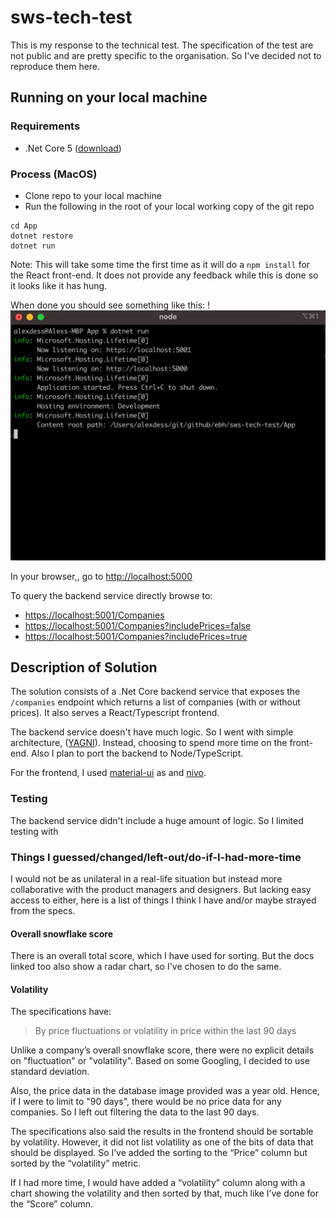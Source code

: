 # sws-tech-test

This is my response to the technical test. The specification of the test are not public and are pretty specific to the
organisation. So I've decided not to reproduce them here.

## Running on your local machine

### Requirements

* .Net Core 5 ([download](https://dotnet.microsoft.com/download))

### Process (MacOS)

* Clone repo to your local machine
* Run the following in the root of your local working copy of the git repo

```
cd App
dotnet restore
dotnet run
```

Note: This will take some time the first time as it will do a `npm install` for the React front-end. It does not provide
any feedback while this is done so it looks like it has hung.

When done you should see something like this:
!![dotnet run success](docs/imgs/dotnet_run_success.png "dotnet run success")

In your browser,, go to [http://localhost:5000](http://localhost:5000)

To query the backend service directly browse to:

* [https://localhost:5001/Companies](https://localhost:5001/Companies)
* [https://localhost:5001/Companies?includePrices=false](https://localhost:5001/Companies?includePrices=false)
* [https://localhost:5001/Companies?includePrices=true](https://localhost:5001/Companies?includePrices=true)

## Description of Solution

The solution consists of a .Net Core backend service that exposes the `/companies` endpoint which returns a list of
companies (with or without prices). It also serves a React/Typescript frontend.

The backend service doesn't have much logic. So I went with simple
architecture, ([YAGNI](https://en.wikipedia.org/wiki/You_aren%27t_gonna_need_it)). Instead, choosing to spend more time
on the front-end. Also I plan to port the backend to Node/TypeScript.

For the frontend, I used [material-ui](https://material-ui.com/) as and [nivo](https://nivo.rocks/).

### Testing

The backend service didn't include a huge amount of logic. So I limited testing with

### Things I guessed/changed/left-out/do-if-I-had-more-time

I would not be as unilateral in a real-life situation but instead more collaborative with the product managers and
designers. But lacking easy access to either, here is a list of things I think I have and/or maybe strayed from the
specs.

#### Overall snowflake score

There is an overall total score, which I have used for sorting. But the docs linked too also show a radar chart, so I've
chosen to do the same.

#### Volatility

The specifications have:

> By price fluctuations or volatility in price within the last 90 days

Unlike a company’s overall snowflake score, there were no explicit details on "fluctuation" or "volatility". Based on
some Googling, I decided to use standard deviation.

Also, the price data in the database image provided was a year old. Hence, if I were to limit to "90 days", there would
be no price data for any companies. So I left out filtering the data to the last 90 days.

The specifications also said the results in the frontend should be sortable by volatility. However, it did not list
volatility as one of the bits of data that should be displayed. So I’ve added the sorting to the “Price” column but
sorted by the “volatility” metric.

If I had more time, I would have added a “volatility” column along with a chart showing the volatility and then sorted
by that, much like I’ve done for the “Score” column.

